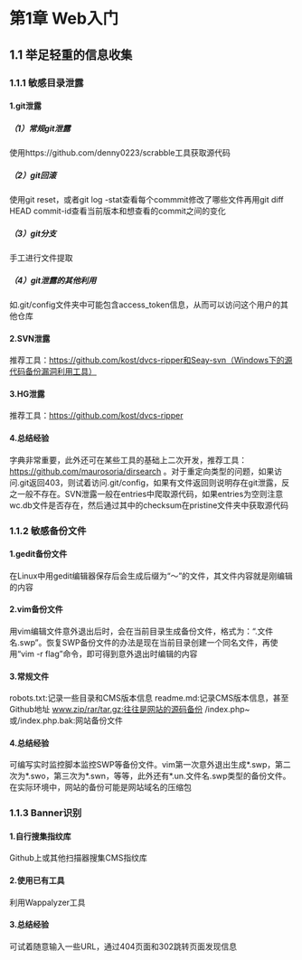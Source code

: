 # 第1章 Web入门
## 1.1 举足轻重的信息收集
### 1.1.1 敏感目录泄露
#### 1.git泄露
##### （1）常规git泄露  
使用https://github.com/denny0223/scrabble工具获取源代码  
##### （2）git回滚  
使用git reset，或者git log -stat查看每个commmit修改了哪些文件再用git diff HEAD commit-id查看当前版本和想查看的commit之间的变化  
##### （3）git分支  
手工进行文件提取  
##### （4）git泄露的其他利用
如.git/config文件夹中可能包含access_token信息，从而可以访问这个用户的其他仓库
#### 2.SVN泄露
推荐工具：https://github.com/kost/dvcs-ripper和Seay-svn（Windows下的源代码备份漏洞利用工具）
#### 3.HG泄露
推荐工具：https://github.com/kost/dvcs-ripper
#### 4.总结经验
字典非常重要，此外还可在某些工具的基础上二次开发，推荐工具：https://github.com/maurosoria/dirsearch 。对于重定向类型的问题，如果访问.git返回403，则试着访问.git/config，如果有文件返回则说明存在git泄露，反之一般不存在。SVN泄露一般在entries中爬取源代码，如果entries为空则注意wc.db文件是否存在，然后通过其中的checksum在pristine文件夹中获取源代码
### 1.1.2 敏感备份文件
#### 1.gedit备份文件
在Linux中用gedit编辑器保存后会生成后缀为“～”的文件，其文件内容就是刚编辑的内容
#### 2.vim备份文件
用vim编辑文件意外退出后时，会在当前目录生成备份文件，格式为：“.文件名.swp”。恢复SWP备份文件的办法是现在当前目录创建一个同名文件，再使用“vim -r flag”命令，即可得到意外退出时编辑的内容
#### 3.常规文件
robots.txt:记录一些目录和CMS版本信息
readme.md:记录CMS版本信息，甚至Github地址
www.zip/rar/tar.gz:往往是网站的源码备份
/index.php~或/index.php.bak:网站备份文件
#### 4.总结经验
可编写实时监控脚本监控SWP等备份文件。vim第一次意外退出生成*.swp，第二次为*.swo，第三次为*.swn，等等，此外还有*.un.文件名.swp类型的备份文件。在实际环境中，网站的备份可能是网站域名的压缩包
### 1.1.3 Banner识别
#### 1.自行搜集指纹库
Github上或其他扫描器搜集CMS指纹库
#### 2.使用已有工具
利用Wappalyzer工具
#### 3.总结经验
可试着随意输入一些URL，通过404页面和302跳转页面发现信息
